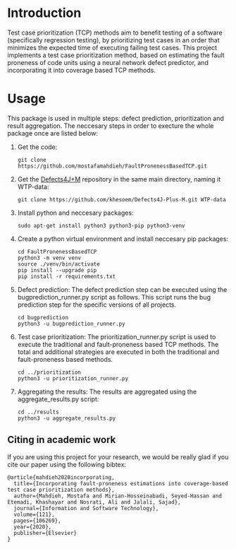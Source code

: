 # Introduction
Test case prioritization (TCP) methods aim to benefit testing of a software (specifically regression testing), by prioritizing test cases in an order that minimizes the expected time of executing failing test cases. This project implements a test case prioritization method, based on estimating the fault proneness of code units using a neural network defect predictor, and incorporating it into coverage based TCP methods.

# Usage
This package is used in multiple steps: defect prediction, prioritization and result aggregation. The neccesary steps in order to execture the whole package once are listed below:

1. Get the code:
    ```
    git clone https://github.com/mostafamahdieh/FaultPronenessBasedTCP.git
    ```
2. Get the [Defects4J+M](https://github.com/khesoem/Defects4J-Plus-M) repository in the same main directory, naming it WTP-data:
    ```
    git clone https://github.com/khesoem/Defects4J-Plus-M.git WTP-data
    ```
3. Install python and neccesary packages:
    ```
    sudo apt-get install python3 python3-pip python3-venv
    ```
4. Create a python virtual environment and install neccesary pip packages:
    ```
    cd FaultPronenessBasedTCP
    python3 -m venv venv
    source ./venv/bin/activate
    pip install --upgrade pip
    pip install -r requirements.txt
    ```
5. Defect prediction: The defect prediction step can be executed using the bugprediction_runner.py script as follows. This script runs the bug prediction step for the specific versions of all projects.
    ```
    cd bugprediction
    python3 -u bugprediction_runner.py
    ```

6. Test case prioritization: The prioritization_runner.py script is used to execute the traditional and fault-proneness based TCP methods. The total and additional strategies are executed in both the traditional and fault-proneness based methods.
    ```
    cd ../prioritization
    python3 -u prioritization_runner.py
    ```

7. Aggregating the results: The results are aggregated using the aggregate_results.py script:
    ```
    cd ../results
    python3 -u aggregate_results.py
    ```

## Citing in academic work
If you are using this project for your research, we would be really glad if you cite our paper using the following bibtex:
```
@article{mahdieh2020incorporating,
  title={Incorporating fault-proneness estimations into coverage-based test case prioritization methods},
  author={Mahdieh, Mostafa and Mirian-Hosseinabadi, Seyed-Hassan and Etemadi, Khashayar and Nosrati, Ali and Jalali, Sajad},
  journal={Information and Software Technology},
  volume={121},
  pages={106269},
  year={2020},
  publisher={Elsevier}
}
```
